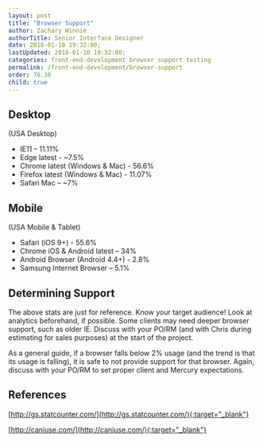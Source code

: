 ```yaml
---
layout: post
title: "Browser Support"
author: Zachary Winnie
authorTitle: Senior Interface Designer
date: 2018-01-10 19:32:00;
lastUpdated: 2018-01-10 19:32:00;
categories: front-end-development browser support testing
permalink: /front-end-development/browser-support
order: 70.30
child: true
---
```


## Desktop
(USA Desktop)
* IE11 – 11.11%
* Edge latest - ~7.5%
* Chrome latest (Windows & Mac) - 56.6%
* Firefox latest (Windows & Mac) - 11.07%
* Safari Mac – ~7%

## Mobile
(USA Mobile & Tablet)
* Safari (iOS 9+) - 55.6%
* Chrome iOS & Android latest – 34%
* Android Browser (Android 4.4+) - 2.8%
* Samsung Internet Browser – 5.1%

## Determining Support

The above stats are just for reference. Know your target audience! Look at analytics beforehand, if possible. Some clients may need deeper browser support, such as older IE. Discuss with your PO/RM (and with Chris during estimating for sales purposes) at the start of the project.

As a general guide, if a browser falls below 2% usage (and the trend is that its usage is falling), it is safe to not provide support for that browser. Again, discuss with your PO/RM to set proper client and Mercury expectations.

## References
[http://gs.statcounter.com/](http://gs.statcounter.com/){:target="_blank"}

[http://caniuse.com/](http://caniuse.com/){:target="_blank"}